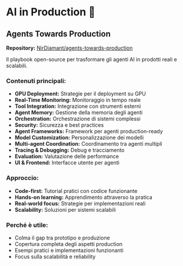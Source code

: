 # AI in Production 🚀

## Agents Towards Production
**Repository:** [NirDiamant/agents-towards-production](https://github.com/NirDiamant/agents-towards-production)

Il playbook open-source per trasformare gli agenti AI in prodotti reali e scalabili.

### Contenuti principali:
- **GPU Deployment:** Strategie per il deployment su GPU
- **Real-Time Monitoring:** Monitoraggio in tempo reale
- **Tool Integration:** Integrazione con strumenti esterni
- **Agent Memory:** Gestione della memoria degli agenti
- **Orchestration:** Orchestrazione di sistemi complessi
- **Security:** Sicurezza e best practices
- **Agent Frameworks:** Framework per agenti production-ready
- **Model Customization:** Personalizzazione dei modelli
- **Multi-agent Coordination:** Coordinamento tra agenti multipli
- **Tracing & Debugging:** Debug e tracciamento
- **Evaluation:** Valutazione delle performance
- **UI & Frontend:** Interfacce utente per agenti

### Approccio:
- **Code-first:** Tutorial pratici con codice funzionante
- **Hands-on learning:** Apprendimento attraverso la pratica
- **Real-world focus:** Strategie per implementazioni reali
- **Scalability:** Soluzioni per sistemi scalabili

### Perché è utile:
- Colma il gap tra prototipo e produzione
- Copertura completa degli aspetti production
- Esempi pratici e implementazioni funzionanti
- Focus sulla scalabilità e reliability